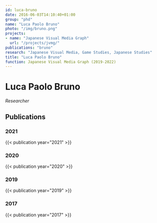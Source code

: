 ```yaml
---
id: luca-bruno
date: 2016-06-03T14:10:40+01:00
group: "phd"
name: "Luca Paolo Bruno"
photo: "/img/bruno.png"
projects:
- name: "Japanese Visual Media Graph"
  url: "/projects/jvmg/"
publications: "bruno"
research: "Japanese Visual Media, Game Studies, Japanese Studies"
title: "Luca Paolo Bruno"
function: Japanese Visual Media Graph (2019-2022)
---
```


# Luca Paolo Bruno

*Researcher*


## Publications
### 2021
{{< publication year="2021" >}}
### 2020
{{< publication year="2020" >}}
### 2019
{{< publication year="2019" >}}
### 2017
{{< publication year="2017" >}}

